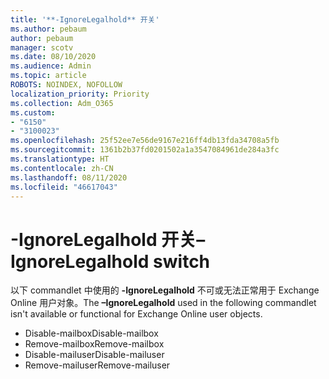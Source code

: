 ```yaml
---
title: '**-IgnoreLegalhold** 开关'
ms.author: pebaum
author: pebaum
manager: scotv
ms.date: 08/10/2020
ms.audience: Admin
ms.topic: article
ROBOTS: NOINDEX, NOFOLLOW
localization_priority: Priority
ms.collection: Adm_O365
ms.custom:
- "6150"
- "3100023"
ms.openlocfilehash: 25f52ee7e56de9167e216ff4db13fda34708a5fb
ms.sourcegitcommit: 1361b2b37fd0201502a1a3547084961de284a3fc
ms.translationtype: HT
ms.contentlocale: zh-CN
ms.lasthandoff: 08/11/2020
ms.locfileid: "46617043"
---
```

# <a name="ignorelegalhold-switch"></a><span data-ttu-id="8e858-102">**-IgnoreLegalhold** 开关</span><span class="sxs-lookup"><span data-stu-id="8e858-102">**–IgnoreLegalhold** switch</span></span>

<span data-ttu-id="8e858-103">以下 commandlet 中使用的 **-IgnoreLegalhold** 不可或无法正常用于 Exchange Online 用户对象。</span><span class="sxs-lookup"><span data-stu-id="8e858-103">The **–IgnoreLegalhold** used in the following commandlet isn't available or functional for Exchange Online user objects.</span></span>

- <span data-ttu-id="8e858-104">Disable-mailbox</span><span class="sxs-lookup"><span data-stu-id="8e858-104">Disable-mailbox</span></span>
- <span data-ttu-id="8e858-105">Remove-mailbox</span><span class="sxs-lookup"><span data-stu-id="8e858-105">Remove-mailbox</span></span>
- <span data-ttu-id="8e858-106">Disable-mailuser</span><span class="sxs-lookup"><span data-stu-id="8e858-106">Disable-mailuser</span></span>
- <span data-ttu-id="8e858-107">Remove-mailuser</span><span class="sxs-lookup"><span data-stu-id="8e858-107">Remove-mailuser</span></span>